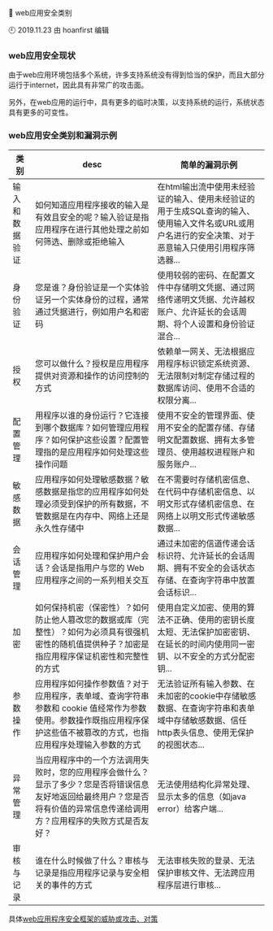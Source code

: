 🐾 web应用安全类别

🕘 2019.11.23 由 hoanfirst 编辑


### web应用安全现状

由于web应用环境包括多个系统，许多支持系统没有得到恰当的保护，而且大部分运行于internet，因此具有非常广的攻击面。

另外，在web应用的运行中，具有更多的临时决策，以支持系统的运行，系统状态具有更多的可变性。

### web应用安全类别和漏洞示例

类别|desc|简单的漏洞示例|
-|-|-|
输入和数据验证|如何知道应用程序接收的输入是有效且安全的呢？输入验证是指应用程序在进行其他处理之前如何筛选、删除或拒绝输入|在html输出流中使用未经验证的输入、使用未经验证的用于生成SQL查询的输入、使用输入文件名或URL或用户名进行的安全决策、对于恶意输入只使用引用程序筛选器...|
身份验证|您是谁？身份验证是一个实体验证另一个实体身份的过程，通常通过凭据进行，例如用户名和密码|使用较弱的密码、在配置文件中存储明文凭据、通过网络传递明文凭据、允许越权账户、允许延长的会话周期、将个人设置和身份验证混合...|
授权|您可以做什么？授权是应用程序提供对资源和操作的访问控制的方式|依赖单一网关、无法根据应用程序标识锁定系统资源、无法限制对制定存储过程的数据库访问、使用不合适的权限分离...|
配置管理|用程序以谁的身份运行？它连接到哪个数据库？如何管理应用程序？如何保护这些设置？配置管理指的是应用程序如何处理这些操作问题|使用不安全的管理界面、使用不安全的配置存储、存储明文配置数据、拥有太多管理员、使用越权进程账户和服务账户...|
敏感数据|应用程序如何处理敏感数据？敏感数据是指您的应用程序如何处理必须受到保护的所有数据，不管数据是在内存中、网络上还是永久性存储中|在不需要时存储机密信息、在代码中存储机密信息、以明文形式存储机密信息、在网络上以明文形式传递敏感数据...|
会话管理|应用程序如何处理和保护用户会话？会话是指用户与您的 Web 应用程序之间的一系列相关交互|通过未加密的信道传递会话标识符、允许延长的会话周期、拥有不安全的会话状态存储、在查询字符串中放置会话标识...|
加密|如何保持机密（保密性）？如何防止他人篡改您的数据或库（完整性）？如何为必须具有很强机密性的随机值提供种子？加密是指应用程序保证机密性和完整性的方式|使用自定义加密、使用的算法不正确、使用的密钥长度太短、无法保护加密密钥、在延长的时间内使用同一密钥、以不安全的方式分配密钥...|
参数操作|应用程序如何操作参数值？对于应用程序，表单域、查询字符串参数和 cookie 值经常作为参数使用。参数操作既指应用程序保护这些值不被篡改的方式，也指应用程序处理输入参数的方式|无法验证所有输入参数、在未加密的cookie中存储敏感数据、在查询字符串和表单域中存储敏感数据、信任http表头信息、使用无保护的视图状态...|
异常管理|当应用程序中的一个方法调用失败时，您的应用程序会做什么？显示了多少？您是否将错误信息友好地返回给最终用户？您是否将有价值的异常信息传递给调用方？应用程序的失败方式是否友好？|无法使用结构化异常处理、显示太多的信息（如java error）给客户端...|
审核与记录|谁在什么时候做了什么？审核与记录是指应用程序记录与安全相关的事件的方式|无法审核失败的登录、无法保护审核文件、无法跨应用程序层进行审核...|

具体[web应用程序安全框架的威胁或攻击、对策](https://github.com/hoanFir/blogs/blob/master/Web%E5%AE%89%E5%85%A8/%E5%B8%B8%E8%A7%81%E7%9A%84Web%E5%BA%94%E7%94%A8%E7%A8%8B%E5%BA%8F%E5%AE%89%E5%85%A8%E9%97%AE%E9%A2%98.md)

